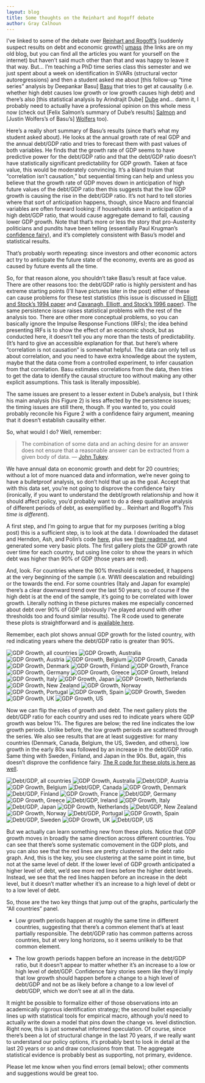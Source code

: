 ```yaml
---
layout: blog
title: Some thoughts on the Reinhart and Rogoff debate
author: Gray Calhoun
---
```


I’ve linked to some of the debate over [Reinhart and Rogoff’s][RR]
[suddenly suspect results on debt and economic growth] [umass] (the
links are on my old blog, but you can find all the articles you want
for yourself on the internet) but haven’t said much other than that
and was happy to leave it that way. But... I’m teaching a PhD time
series class this semester and we just spent about a week on
identification in SVARs (structural vector autoregressions) and then a
student asked me about [this follow-up “time series” analysis by
Deepankar Basu] [Basu] that tries to get at causality (i.e. whether
high debt causes low growth or low growth causes high debt) and
there’s also [this statistical analysis by Arindrajit Dube] [Dube]
and... damn it, I probably need to actually have a professional
opinion on this whole mess now (check out [Felix Salmon’s summary of
Dube’s results] [Salmon] and [Justin Wolfers’s of Basu’s] [Wolfers]
too).

Here’s a really short summary of Basu’s results (since that’s what my
student asked about).  He looks at the annual growth rate of real GDP
and the annual debt/GDP ratio and tries to forecast them with past
values of both variables.  He finds that the growth rate of GDP seems
to have predictive power for the debt/GDP ratio and that the debt/GDP
ratio doesn’t have statistically significant predictability for GDP
growth.  Taken at face value, this would be moderately convincing.
It’s a bland truism that “correlation isn’t causation,” but sequential
timing can help and unless you believe that the growth rate of GDP
moves down in anticipation of high future values of the debt/GDP ratio
then this suggests that the low GDP growth is causing the rise in the
debt/GDP ratio.  It’s not hard to tell stories where that sort of
anticipation happens, though, since Macro and financial variables are
often forward looking: if households save in anticipation of a high
debt/GDP ratio, that would cause aggregate demand to fall, causing
lower GDP growth.  Note that that’s more or less the story that
pro-Austerity politicians and pundits have been telling (essentially
Paul Krugman’s [confidence fairy][]), and it’s completely consistent
with Basu’s model and statistical results.

That’s probably worth repeating: since investors and other economic
actors act try to anticipate the future state of the economy, events
are as good as caused by future events all the time.

So, for that reason alone, you shouldn’t take Basu’s result at face
value.  There are other reasons too: the debt/GDP ratio is highly
persistent and has extreme starting points (I’ll have pictures later
in the post) either of these can cause problems for these test
statistics (this issue is discussed in [Elliott and Stock’s 1994
paper][ES94] and [Cavanagh, Elliott, and Stock’s 1996 paper][CES96]).
The same persistence issue raises statistical problems with the rest
of the analysis too.  There are other more conceptual problems, so you
can basically ignore the Impulse Response Functions (IRFs); the idea
behind presenting IRFs is to show the effect of an economic shock, but
as conducted here, it doesn’t tell you any more than the tests of
predictability.  (It’s hard to give an accessible explanation for
that. but here’s where “correlation is not causation” is somewhat
helpful.  The data can only tell us about correlation, and you need to
have extra knowledge about the system, maybe that the data come from a
controlled experiment, to infer causation from that correlation.  Basu
estimates correlations from the data, then tries to get the data to
identify the causal structure too without making any other explicit
assumptions.  This task is literally impossible).

The same issues are present to a lesser extent in Dube’s analysis, but
I think his main analysis (his Figure 2) is less affected by the
persistence issues; the timing issues are still there, though.  If you
wanted to, you could probably reconcile his Figure 2 with a confidence
fairy argument, meaning that it doesn’t establish causality either.

So, what would I do?  Well, remember:

> The combination of some data and an aching desire for an answer does
> not ensure that a reasonable answer can be extracted from a given
> body of data. — [John Tukey][Tukey].

We have annual data on economic growth and debt for 20 countries;
without a lot of more nuanced data and information, we’re never going
to have a bulletproof analysis, so don’t hold that up as the goal.
Accept that with this data set, you’re not going to disprove the
confidence fairy (ironically, if you want to understand the
debt/growth relationship and how it should affect policy, you’d
probably want to do a deep qualitative analysis of different periods
of debt, as exemplified by... Reinhart and Rogoff’s *This time is
different*).

A first step, and I’m going to argue that for my purposes (writing a
blog post) this is a sufficient step, is to look at the data.  I
downloaded the dataset and Herndon, Ash, and Polin’s code
[here][HAP_code], plus see [their readme.txt][HAP_readme], and
generated some very basic plots.  The first gallery plots the GDP
growth rate over time for each country, but using line color to show
the years in which debt was higher than 90% of GDP (those years are
red).

And, look.  For countries where the 90% threshold is exceeded, it
happens at the very beginning of the sample (i.e. WWII deescalation
and rebuilding) or the towards the end.  For some countries (Italy and
Japan for example) there’s a clear downward trend over the last 50
years; so of course if the high debt is at the end of the sample, it’s
going to be correlated with lower growth.  Literally nothing in these
pictures makes me especially concerned about debt over 90% of GDP
(obviously I’ve played around with other thresholds too and found
similar results).  The R code used to generate these plots is
straightforward and is [available here][code gist].

Remember, each plot shows annual GDP growth for the listed country,
with red indicating years where the debt/GDP ratio is greater than 90%.

![GDP Growth, all countries](/blog/pictures/2013_RR/growth_01.png)
![GDP Growth, Australia](/blog/pictures/2013_RR/growth_02.png)
![GDP Growth, Austria](/blog/pictures/2013_RR/growth_03.png)
![GDP Growth, Belgium](/blog/pictures/2013_RR/growth_04.png)
![GDP Growth, Canada](/blog/pictures/2013_RR/growth_05.png)
![GDP Growth, Denmark](/blog/pictures/2013_RR/growth_06.png)
![GDP Growth, Finland](/blog/pictures/2013_RR/growth_07.png)
![GDP Growth, France](/blog/pictures/2013_RR/growth_08.png)
![GDP Growth, Germany](/blog/pictures/2013_RR/growth_09.png)
![GDP Growth, Greece](/blog/pictures/2013_RR/growth_10.png)
![GDP Growth, Ireland](/blog/pictures/2013_RR/growth_11.png)
![GDP Growth, Italy](/blog/pictures/2013_RR/growth_12.png)
![GDP Growth, Japan](/blog/pictures/2013_RR/growth_13.png)
![GDP Growth, Netherlands](/blog/pictures/2013_RR/growth_14.png)
![GDP Growth, New Zealand](/blog/pictures/2013_RR/growth_15.png)
![GDP Growth, Norway](/blog/pictures/2013_RR/growth_16.png)
![GDP Growth, Portugal](/blog/pictures/2013_RR/growth_17.png)
![GDP Growth, Spain](/blog/pictures/2013_RR/growth_18.png)
![GDP Growth, Sweden](/blog/pictures/2013_RR/growth_19.png)
![GDP Growth, UK](/blog/pictures/2013_RR/growth_20.png)
![GDP Growth, US](/blog/pictures/2013_RR/growth_21.png)

Now we can flip the roles of growth and debt.  The next gallery plots
the debt/GDP ratio for each country and uses red to indicate years
where GDP growth was below 1%.  The figures are below; the red line
indicates the low growth periods.  Unlike before, the low growth
periods are scattered through the series.  We also see results that
are at least suggestive: for many countries (Denmark, Canada, Belgium,
the US, Sweden, and others), low growth in the early 80s was followed
by an increase in the debt/GDP ratio.  Same thing with Sweden,
Finland, and Japan in the 90s.  But, again, this doesn’t disprove the
confidence fairy.  [The R code for these plots is here as well][code gist].

![Debt/GDP, all countries](/blog/pictures/2013_RR/debt_01.png)
![GDP Growth, Australia](/blog/pictures/2013_RR/debt_02.png)
![Debt/GDP, Austria](/blog/pictures/2013_RR/debt_03.png)
![GDP Growth, Belgium](/blog/pictures/2013_RR/debt_04.png)
![Debt/GDP, Canada](/blog/pictures/2013_RR/debt_05.png)
![GDP Growth, Denmark](/blog/pictures/2013_RR/debt_06.png)
![Debt/GDP, Finland](/blog/pictures/2013_RR/debt_07.png)
![GDP Growth, France](/blog/pictures/2013_RR/debt_08.png)
![Debt/GDP, Germany](/blog/pictures/2013_RR/debt_09.png)
![GDP Growth, Greece](/blog/pictures/2013_RR/debt_10.png)
![Debt/GDP, Ireland](/blog/pictures/2013_RR/debt_11.png)
![GDP Growth, Italy](/blog/pictures/2013_RR/debt_12.png)
![Debt/GDP, Japan](/blog/pictures/2013_RR/debt_13.png)
![GDP Growth, Netherlands](/blog/pictures/2013_RR/debt_14.png)
![Debt/GDP, New Zealand](/blog/pictures/2013_RR/debt_15.png)
![GDP Growth, Norway](/blog/pictures/2013_RR/debt_16.png)
![Debt/GDP, Portugal](/blog/pictures/2013_RR/debt_17.png)
![GDP Growth, Spain](/blog/pictures/2013_RR/debt_18.png)
![Debt/GDP, Sweden](/blog/pictures/2013_RR/debt_19.png)
![GDP Growth, UK](/blog/pictures/2013_RR/debt_20.png)
![Debt/GDP, US](/blog/pictures/2013_RR/debt_21.png)

But we actually can learn something new from these plots.  Notice that
GDP growth moves in broadly the same direction across different
countries.  You can see that there’s some systematic comovement in the
GDP plots, and you can also see that the red lines are pretty
clustered in the debt ratio graph.  And, this is the key, you see
clustering at the same point in time, but not at the same level of
debt.  If the lower level of GDP growth anticipated a higher level of
debt, we’d see more red lines before the higher debt levels.  Instead,
we see that the red lines happen before an increase in the debt level,
but it doesn’t matter whether it’s an increase to a high level of debt
or to a low level of debt.

So, those are the two key things that jump out of the graphs,
particularly the “All countries” panel.

* Low growth periods happen at roughly the same time in different
  countries, suggesting that there’s a common element that’s at least
  partially responsible.  The debt/GDP ratio has common patterns
  across countries, but at very long horizons, so it seems unlikely to
  be that common element.
  
* The low growth periods happen before an increase in the debt/GDP
  ratio, but it doesn’t appear to matter whether it’s an increase to a
  low or high level of debt/GDP.  Confidence fairy stories seem like
  they’d imply that low growth should happen before a change to a high
  level of debt/GDP and not be as likely before a change to a low
  level of debt/GDP, which we don’t see at all in the data.

It might be possible to formalize either of those observations into an
academically rigorous identification strategy; the second bullet
especially lines up with statistical tools for empirical macro,
although you’d need to actually write down a model that pins down the
change vs. level distinction.  Right now, this is just somewhat
informed speculation.  Of course, since there’s been a lot of
structural change in the last 70 years, if we really want to
understand our policy options, it’s probably best to look in detail at
the last 20 years or so and draw conclusions from that.  The aggregate
statistical evidence is probably best as supporting, not primary,
evidence.

Please let me know when you find errors (email below); other comments
and suggestions would be great too.

[RR]: http://ideas.repec.org/a/aea/aecrev/v100y2010i2p573-78.html
[umass]: http://www.peri.umass.edu/236/hash/31e2ff374b6377b2ddec04deaa6388b1/publication/566/
[Basu]: http://www.nextnewdeal.net/rortybomb/guest-post-time-series-high-debt-and-growth-italy-japan-and-united-states
[Dube]: http://www.nextnewdeal.net/rortybomb/guest-post-reinhartrogoff-and-growth-time-debt
[Salmon]: http://blogs.reuters.com/felix-salmon/2013/04/17/chart-of-the-day-reverse-causality-edition/
[Wolfers]: https://twitter.com/justinwolfers/status/326415306421592064
[confidence fairy]: http://www.nytimes.com/2010/07/02/opinion/02krugman.html
[ES94]: http://ideas.repec.org/a/cup/etheor/v10y1994i3-4p672-700_00.html
[CES96]: http://ideas.repec.org/a/cup/etheor/v11y1995i05p1131-1147_00.html
[Tukey]: https://en.wikiquote.org/wiki/John_Tukey
[HAP_code]: http://www.peri.umass.edu/fileadmin/pdf/working_papers/working_papers_301-350/HAP-RR-GITD-code.zip
[HAP_readme]: http://www.peri.umass.edu/fileadmin/pdf/working_papers/working_papers_301-350/PERI_WP322_readme.txt
[code gist]: https://gist.github.com/gcalhoun/5446956#file-reinhart_rogoff_plot_growth-r

